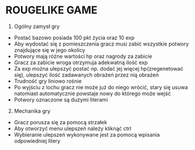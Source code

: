 # ROUGELIKE GAME
1. Ogólny zamysł gry
- Postać bazowo posiada 100 pkt życia oraz 10 exp
- Aby wydostać się z pomieszczenia gracz musi zabić wszystkie potwory znajdujące się w jego okolicy
- Potwory mają różne wartości hp oraz nagrody za zabicie
- Gracz za zabicie wroga otrzymuja adekwatną ilość exp
- Za exp można ulepszyć postać np. dodać jej więcej hp(zregenetować się), ulepszyć ilość zadawanych obrażeń przez nią obrażeń
- Trudność gry liniowo rośnie
- Po wyjściu z lochu gracz nie może już do niego wrócić, stary się usuwa natomiast automatycznie powstaje nowy do którego może wejść
- Potwory oznaczone są dużymi literami 

2. Mechanika gry
- Gracz porusza się za pomocą strzałek
- Aby otworzyć menu ulepszeń należy kliknąć ctrl 
- Wybieranie ulepszeń wykonywane jest za pomocą wpisania odpowiedniej litery
